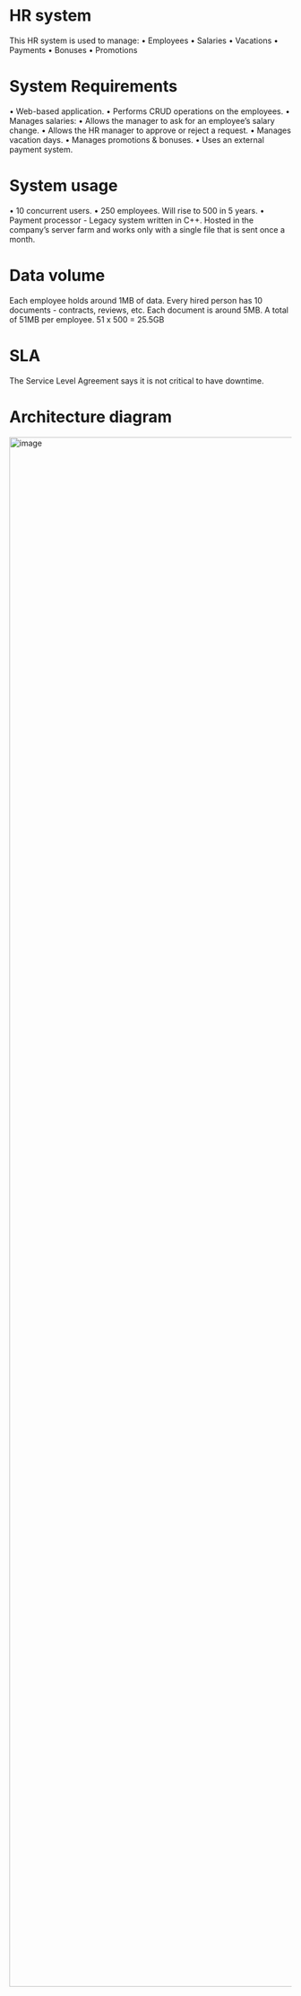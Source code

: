 # HR system
This HR system is used to manage:
• Employees
• Salaries
• Vacations
• Payments
• Bonuses
• Promotions


# System Requirements
• Web-based application.
• Performs CRUD operations on the employees.
• Manages salaries:
• Allows the manager to ask for an employee’s salary
change.
• Allows the HR manager to approve or reject a request.
• Manages vacation days.
• Manages promotions & bonuses.
• Uses an external payment system.

# System usage
• 10 concurrent users.
• 250 employees. Will rise to 500 in 5 years.
• Payment processor -  Legacy system written in C++. Hosted in the company’s server farm and works only with a single file that is sent once a month.

# Data volume
Each employee holds around 1MB of data. Every hired person has 10 documents - contracts, reviews, etc.
Each document is around 5MB. A total of 51MB per employee.
51 x 500 = 25.5GB 

# SLA 
The Service Level Agreement says it is not critical to have downtime.

# Architecture diagram
<img width="2804" height="2760" alt="image" src="https://github.com/user-attachments/assets/d5127f41-2012-4a4d-8dff-695202cd9e68" />


